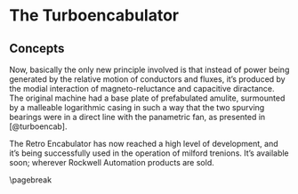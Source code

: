# The Turboencabulator

## Concepts
Now, basically the only new principle involved is that instead of power being 
generated by the relative motion of conductors and fluxes, it’s produced by the
modial interaction of magneto-reluctance and capacitive diractance. The original
machine had a base plate of prefabulated amulite, surmounted by a malleable
logarithmic casing in such a way that the two spurving bearings were in a direct
line with the panametric fan, as presented in [@turboencab].

The Retro Encabulator has now reached a high level of development, and it’s
being successfully used in the operation of milford trenions. It’s available
soon; wherever Rockwell Automation products are sold.

\pagebreak
